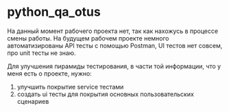 # python_qa_otus
На данный момент рабочего проекта нет, так как нахожусь в процессе смены работы.
На будущем рабочем проекте немного автоматизированы API тесты с помощью Postman, UI тестов нет совсем, про unit тесты не знаю.

Для улучшения пирамиды тестирования, в части той информации, что у меня есть о проекте, нужно:
1) улучшить покрытие service тестами
2) создать ui тесты для покрытия основных пользовательских сценариев 
